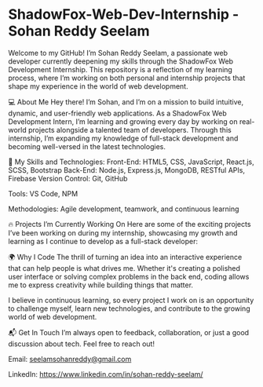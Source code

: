 # ShadowFox-Web-Dev-Internship - Sohan Reddy Seelam

Welcome to my GitHub! I’m Sohan Reddy Seelam, a passionate web developer currently deepening my skills through the ShadowFox Web Development Internship. This repository is a reflection of my learning process, where I’m working on both personal and internship projects that shape my experience in the world of web development.

💻 About Me
Hey there! I’m Sohan, and I’m on a mission to build intuitive, dynamic, and user-friendly web applications. As a ShadowFox Web Development Intern, I’m learning and growing every day by working on real-world projects alongside a talented team of developers. Through this internship, I’m expanding my knowledge of full-stack development and becoming well-versed in the latest technologies.

🚀 My Skills and Technologies:
Front-End: HTML5, CSS, JavaScript, React.js, SCSS, Bootstrap
Back-End: Node.js, Express.js, MongoDB, RESTful APIs, Firebase
Version Control: Git, GitHub

Tools: VS Code, NPM

Methodologies: Agile development, teamwork, and continuous learning

🔥 Projects I’m Currently Working On
Here are some of the exciting projects I’ve been working on during my internship, showcasing my growth and learning as I continue to develop as a full-stack developer:

🌍 Why I Code
The thrill of turning an idea into an interactive experience that can help people is what drives me. Whether it's creating a polished user interface or solving complex problems in the back end, coding allows me to express creativity while building things that matter.

I believe in continuous learning, so every project I work on is an opportunity to challenge myself, learn new technologies, and contribute to the growing world of web development.

📬 Get In Touch
I’m always open to feedback, collaboration, or just a good discussion about tech. Feel free to reach out!

Email: seelamsohanreddy@gmail.com

LinkedIn: https://www.linkedin.com/in/sohan-reddy-seelam/

